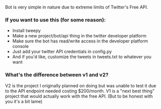 Bot is very simple in nature due to extreme limits of Twitter's Free API.
### If you want to use this (for some reason):
- Install tweepy
- Make a new project/bot/api thing in the twitter developer platform
- Make sure the bot has read/write access in the developer platform console
- Just add your twitter API credentials in config.py
- And if you'd like, customize the tweets in tweets.txt to whatever you want

### What's the difference between v1 and v2?
V2 is the project I originally planned on doing but was unable to test it due to the API endpoint needed costing $200/month.
V1 is a "next best thing" project that would actually work with the free API. (But to be honest with you it's a bit lame)
